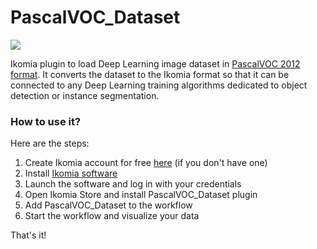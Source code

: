 # PascalVOC_Dataset

![](https://blog.ikomia.com/wp-content/uploads/2021/02/logo_voc.png)

Ikomia plugin to load Deep Learning image dataset in [PascalVOC 2012 format](http://host.robots.ox.ac.uk/pascal/VOC/index.html). It converts the dataset to the Ikomia format so that it can be connected to any Deep Learning training algorithms dedicated to object detection or instance segmentation.

### How to use it?
Here are the steps:

1. Create Ikomia account for free [here](https://ikomia.com/accounts/signup/) (if you don't have one)
2. Install [Ikomia software](https://ikomia.com/en/download)
3. Launch the software and log in with your credentials
4. Open Ikomia Store and install PascalVOC_Dataset plugin
6. Add PascalVOC_Dataset to the workflow
7. Start the workflow and visualize your data

That's it!
